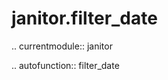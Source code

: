 ﻿janitor.filter\_date
====================

.. currentmodule:: janitor

.. autofunction:: filter_date
